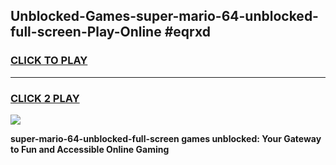 
## Unblocked-Games-super-mario-64-unblocked-full-screen-Play-Online #eqrxd
<h3>
<a href="https://news.freeplayer.one?title=super-mario-64-unblocked-full-screen&ref=3">CLICK TO PLAY</a></h3>
<hr>

<h3>
<a href="https://news.freeplayer.one?title=super-mario-64-unblocked-full-screen&ref=3">CLICK 2 PLAY</a>
  
</h3>

<a href="https://news.freeplayer.one?title=super-mario-64-unblocked-full-screen&ref=3"><img src="https://clearcache.store/games.png"></a>


**super-mario-64-unblocked-full-screen games unblocked: Your Gateway to Fun and Accessible Online Gaming**

